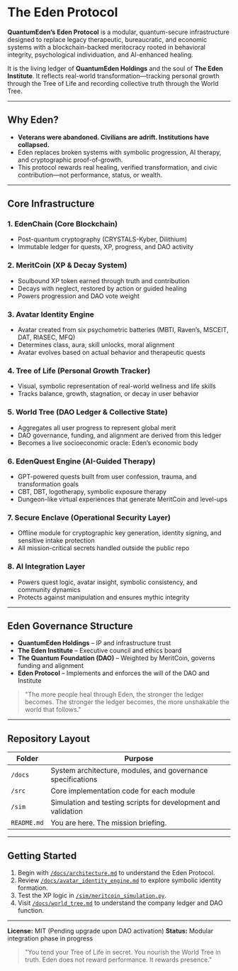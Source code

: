 # The Eden Protocol

**QuantumEden’s Eden Protocol** is a modular, quantum-secure infrastructure designed to replace legacy therapeutic, bureaucratic, and economic systems with a blockchain-backed meritocracy rooted in behavioral integrity, psychological individuation, and AI-enhanced healing.

It is the living ledger of **QuantumEden Holdings** and the soul of **The Eden Institute**. It reflects real-world transformation—tracking personal growth through the Tree of Life and recording collective truth through the World Tree.

---

## Why Eden?

- **Veterans were abandoned. Civilians are adrift. Institutions have collapsed.**
- Eden replaces broken systems with symbolic progression, AI therapy, and cryptographic proof-of-growth.
- This protocol rewards real healing, verified transformation, and civic contribution—not performance, status, or wealth.

---

## Core Infrastructure

### 1. **EdenChain (Core Blockchain)**
- Post-quantum cryptography (CRYSTALS-Kyber, Dilithium)
- Immutable ledger for quests, XP, progress, and DAO activity

### 2. **MeritCoin (XP & Decay System)**
- Soulbound XP token earned through truth and contribution
- Decays with neglect, restored by action or guided healing
- Powers progression and DAO vote weight

### 3. **Avatar Identity Engine**
- Avatar created from six psychometric batteries (MBTI, Raven’s, MSCEIT, DAT, RIASEC, MFQ)
- Determines class, aura, skill unlocks, moral alignment
- Avatar evolves based on actual behavior and therapeutic quests

### 4. **Tree of Life (Personal Growth Tracker)**
- Visual, symbolic representation of real-world wellness and life skills
- Tracks balance, growth, stagnation, or decay in user behavior

### 5. **World Tree (DAO Ledger & Collective State)**
- Aggregates all user progress to represent global merit
- DAO governance, funding, and alignment are derived from this ledger
- Becomes a live socioeconomic oracle: Eden’s economic body

### 6. **EdenQuest Engine (AI-Guided Therapy)**
- GPT-powered quests built from user confession, trauma, and transformation goals
- CBT, DBT, logotherapy, symbolic exposure therapy
- Dungeon-like virtual experiences that generate MeritCoin and level-ups

### 7. **Secure Enclave (Operational Security Layer)**
- Offline module for cryptographic key generation, identity signing, and sensitive intake protection
- All mission-critical secrets handled outside the public repo

### 8. **AI Integration Layer**
- Powers quest logic, avatar insight, symbolic consistency, and community dynamics
- Protects against manipulation and ensures mythic integrity

---

## Eden Governance Structure

- **QuantumEden Holdings** – IP and infrastructure trust
- **The Eden Institute** – Executive council and ethics board
- **The Quantum Foundation (DAO)** – Weighted by MeritCoin, governs funding and alignment
- **Eden Protocol** – Implements and enforces the will of the DAO and Institute

> "The more people heal through Eden, the stronger the ledger becomes. 
> The stronger the ledger becomes, the more unshakable the world that follows."

---

## Repository Layout

| Folder | Purpose |
|--------|---------|
| `/docs` | System architecture, modules, and governance specifications |
| `/src` | Core implementation code for each module |
| `/sim` | Simulation and testing scripts for development and validation |
| `README.md` | You are here. The mission briefing. |

---

## Getting Started

1. Begin with [`/docs/architecture.md`](./docs/architecture.md) to understand the Eden Protocol.
2. Review [`/docs/avatar_identity_engine.md`](./docs/avatar_identity_engine.md) to explore symbolic identity formation.
3. Test the XP logic in [`/sim/meritcoin_simulation.py`](./sim/meritcoin_simulation.py).
4. Visit [`/docs/world_tree.md`](./docs/world_tree.md) to understand the company ledger and DAO function.

---

**License:** MIT (Pending upgrade upon DAO activation)
**Status:** Modular integration phase in progress

> "You tend your Tree of Life in secret.
> You nourish the World Tree in truth.
> Eden does not reward performance. It rewards presence."
